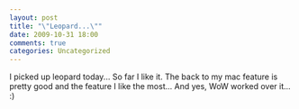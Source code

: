 ```yaml
---
layout: post
title: "\"Leopard...\""
date: 2009-10-31 18:00
comments: true
categories: Uncategorized
---
```

I picked up leopard today... So far I like it. The back to my mac feature is pretty good and the feature I like the  most... And yes, WoW worked over it... :)

<div class="zemanta-pixie" style="margin-top:10px;height:15px;"><img class="zemanta-pixie-img" alt="" src="http://img.zemanta.com/pixy.gif?x-id=18a9b1c3-921e-4295-a93f-68683b949a66" style="border:none;float:right;" /><span class="zem-script more-related pretty-attribution"></span></div>
